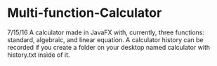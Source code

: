 # Multi-function-Calculator
7/15/16
A calculator made in JavaFX with, currently, three functions: standard, algebraic, and linear equation.
A calculator history can be recorded if you create a folder on your desktop named calculator with history.txt inside of it.
